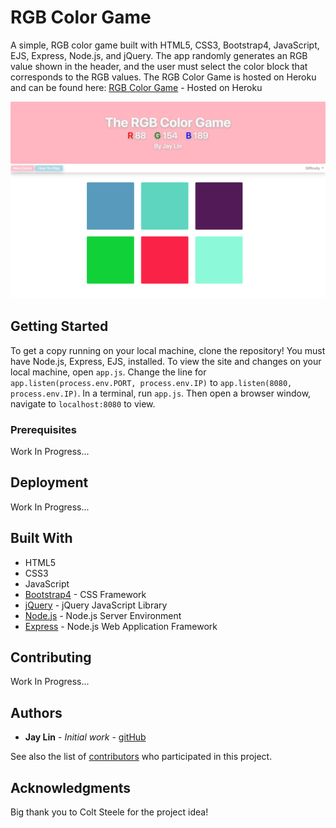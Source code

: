 # RGB Color Game

A simple, RGB color game built with HTML5, CSS3, Bootstrap4, JavaScript, EJS, Express, Node.js, and jQuery. The app randomly generates an RGB value shown in the header, and the user must select the color block that corresponds to the RGB values. The RGB Color Game is hosted on Heroku and can be found here: [RGB Color Game](https://jaylin94-rgb-color-game.herokuapp.com/) - Hosted on Heroku

![alt text](https://github.com/jaylin94/rgb-color-game/blob/master/public/rgbColorGame.png?raw=true)

## Getting Started

To get a copy running on your local machine, clone the repository! You must have Node.js, Express, EJS, installed. To view the site and changes on your local machine, open `app.js`. Change the line for `app.listen(process.env.PORT, process.env.IP)` to `app.listen(8080, process.env.IP)`. In a terminal, run `app.js`. Then open a browser window, navigate to `localhost:8080` to view.

### Prerequisites

Work In Progress...


## Deployment

Work In Progress...

## Built With
* HTML5
* CSS3
* JavaScript
* [Bootstrap4](https://getbootstrap.com/) - CSS Framework
* [jQuery](https://jquery.com/) - jQuery JavaScript Library
* [Node.js](https://nodejs.org/en/) - Node.js Server Environment
* [Express](http://expressjs.com) - Node.js Web Application Framework

## Contributing

Work In Progress...


## Authors

* **Jay Lin** - *Initial work* - [gitHub](https://github.com/jaylin94)

See also the list of [contributors](https://github.com/your/project/contributors) who participated in this project.


## Acknowledgments

Big thank you to Colt Steele for the project idea!
